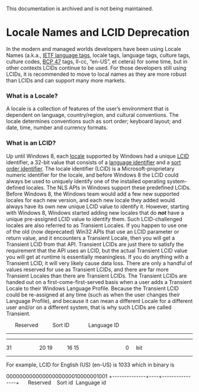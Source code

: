 This documentation is archived and is not being maintained.

# Locale Names and LCID Deprecation

In the modern and managed worlds developers have been using Locale Names (a.k.a., [IETF language tags,](http://en.wikipedia.org/wiki/IETF_language_tag) locale tags, language tags, culture tags, culture codes, [BCP 47](https://tools.ietf.org/html/bcp47) tags, ll-cc, “en-US”, et cetera) for some time, but in other contexts LCIDs continue to be used. For those developers still using LCIDs, it is recommended to move to local names as they are more robust than LCIDs and can support many more markets.

### What is a Locale?

A locale is a collection of features of the user’s environment that is dependent on language, country/region, and cultural conventions. The locale determines conventions such as sort order; keyboard layout; and date, time, number and currency formats.

### What is an LCID?

Up until Windows 8, each [locale](https://msdn.microsoft.com/en-us/library/dd318716(VS.85).aspx) supported by Windows had a unique [LCID](https://msdn.microsoft.com/en-us/library/dd373763(v=vs.85).aspx) identifier, a 32-bit value that consists of a [language identifier](https://msdn.microsoft.com/en-us/library/dd318691(VS.85).aspx) and a [sort order identifier](https://msdn.microsoft.com/en-us/library/dd374060(VS.85).aspx). The locale identifier (LCID) is a Microsoft-proprietary numeric identifier for the locale, and before Windows 8 the LCID could always be used to uniquely identify one of the installed operating system-defined locales. The NLS APIs in Windows support these predefined LCIDs. Before Windows 8, the Windows team would add a few new supported locales for each new version, and each new locale they added would always have its own new unique LCID value to identify it. However, starting with Windows 8, Windows started adding new locales that do ***not*** have a unique pre-assigned LCID value to identify them. Such LCID-challenged locales are also referred to as Transient Locales. If you happen to use one of the old (now deprecated) Win32 APIs that use an LCID parameter or return value, and it encounters a Transient Locale, then you will get a Transient LCID from that API. Transient LCIDs are just there to satisfy the requirement that the API uses an LCID, but the actual Transient LCID value you will get at runtime is essentially meaningless. If you do anything with a Transient LCID, it will very likely cause data loss. There are only a handful of values reserved for use as Transient LCIDs, and there are far more Transient Locales than there are Transient LCIDs. The Transient LCIDs are handed out on a first-come-first-served basis when a user adds a Transient Locale to their Windows Language Profile. Because the Transient LCID could be re-assigned at any time (such as when the user changes their Language Profile), and because it can mean a different Locale for a different user and/or on a different system, that is why such LCIDs are called Transient.

        Reserved            Sort ID               Language ID         
  ---------------------- --------------- -------------------------------

  ------------------------- ---------------- ------------------------------------- ---------
  31                   20   19          16   15                                0       bit
  ------------------------- ---------------- ------------------------------------- ---------

For example, LCID for English (US) (en-US) is 1033 which in binary is

00000000000000000000010000001001
+--------------+----+----------------+
     Reserved    Sort id  Language id      


